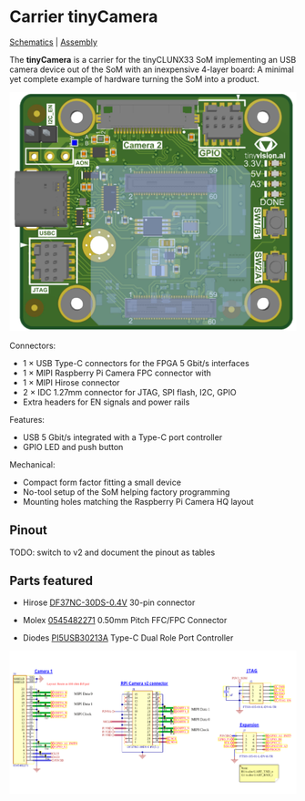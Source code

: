 # Carrier tinyCamera

[Schematics](tinyCamera_v1.0_Schematic.pdf) |
[Assembly](tinyCamera_v1.0_Assembly.pdf)

The **tinyCamera** is a carrier for the tinyCLUNX33 SoM implementing an
USB camera device out of the SoM with an inexpensive 4-layer board:
A minimal yet complete example of hardware turning the SoM into a product.

![](images/carrier_tinycamera.png)

Connectors:
- 1 × USB Type-C connectors for the FPGA 5 Gbit/s interfaces
- 1 × MIPI Raspberry Pi Camera FPC connector with 
- 1 × MIPI Hirose connector
- 2 × IDC 1.27mm connector for JTAG, SPI flash, I2C, GPIO
- Extra headers for EN signals and power rails

Features:
- USB 5 Gbit/s integrated with a Type-C port controller
- GPIO LED and push button

Mechanical:
- Compact form factor fitting a small device
- No-tool setup of the SoM helping factory programming
- Mounting holes matching the Raspberry Pi Camera HQ layout


## Pinout

TODO: switch to v2 and document the pinout as tables


## Parts featured

- Hirose
  [DF37NC-30DS-0.4V](https://www.hirose.com/product/p/CL0684-3313-5-51)
  30-pin connector

- Molex
  [0545482271](https://www.molex.com/en-us/products/part-detail/545482271)
  0.50mm Pitch FFC/FPC Connector

- Diodes
  [PI5USB30213A](https://www.diodes.com/assets/Databriefs/PI5USB30213A-Product-Brief.pdf)
  Type-C Dual Role Port Controller

![](images/carrier_tinycamera_schematic.png)
